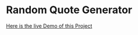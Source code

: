 # Random Quote Generator

[Here is the live Demo of this Project](https://aam-himel.github.io/random-quote-generator)
